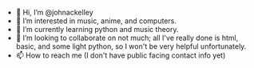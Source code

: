 - 👋 Hi, I’m @johnackelley
- 👀 I’m interested in music, anime, and computers.
- 🌱 I’m currently learning python and music theory.
- 💞️ I’m looking to collaborate on not much; all I've really done is html, basic, and some light python, so I won't be very helpful unfortunately.
- 📫 How to reach me (I don't have public facing contact info yet)

<!---
johnackelley/johnackelley is a ✨ special ✨ repository because its `README.md` (this file) appears on your GitHub profile.
You can click the Preview link to take a look at your changes.
--->
